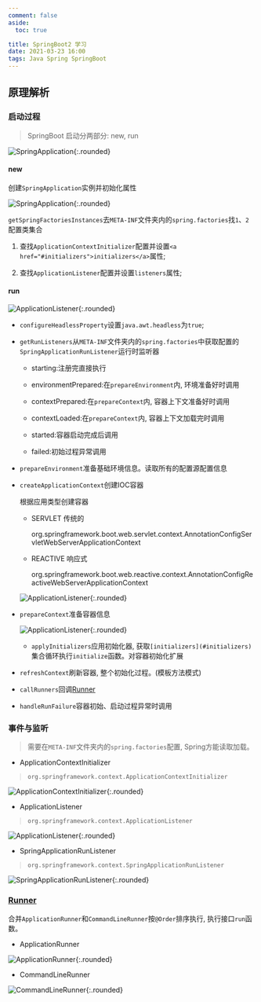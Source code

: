 ```yaml
---
comment: false
aside:
  toc: true

title: SpringBoot2 学习
date: 2021-03-23 16:00
tags: Java Spring SpringBoot
---
```


## 原理解析

### 启动过程

> SpringBoot 启动分两部分: new, run

![SpringApplication](https://cloudland.github.io/assets/images/202103/springboot-10.png){:.rounded}

#### new

创建`SpringApplication`实例并初始化属性

![SpringApplication](https://cloudland.github.io/assets/images/202103/springboot-11.png){:.rounded}

`getSpringFactoriesInstances`去`META-INF`文件夹内的`spring.factories`找`1`、`2`配置类集合

1. 查找`ApplicationContextInitializer`配置并设置`<a href="#initializers">initializers</a>`属性;

2. 查找`ApplicationListener`配置并设置`listeners`属性;

#### run

![ApplicationListener](https://cloudland.github.io/assets/images/202103/springboot-12.png){:.rounded}

* `configureHeadlessProperty`设置`java.awt.headless`为`true`;

* `getRunListeners`从`META-INF`文件夹内的`spring.factories`中获取配置的`SpringApplicationRunListener`运行时监听器

    * starting:注册完直接执行

    * environmentPrepared:在`prepareEnvironment`内, 环境准备好时调用

    * contextPrepared:在`prepareContext`内, 容器上下文准备好时调用

    * contextLoaded:在`prepareContext`内, 容器上下文加载完时调用
 
    * started:容器启动完成后调用

    * failed:初始过程异常调用

* `prepareEnvironment`准备基础环境信息。读取所有的配置源配置信息

* `createApplicationContext`创建IOC容器

    根据应用类型创建容器

    * SERVLET 传统的

        org.springframework.boot.web.servlet.context.AnnotationConfigServletWebServerApplicationContext

    * REACTIVE 响应式

        org.springframework.boot.web.reactive.context.AnnotationConfigReactiveWebServerApplicationContext

    ![ApplicationListener](https://cloudland.github.io/assets/images/202103/springboot-13.png){:.rounded}

    
* `prepareContext`准备容器信息

    ![ApplicationListener](https://cloudland.github.io/assets/images/202103/springboot-14.png){:.rounded}

    * `applyInitializers`应用初始化器, 获取`[initializers](#initializers)`集合循环执行`initialize`函数。对容器初始化扩展

* `refreshContext`刷新容器, 整个初始化过程。(模板方法模式)

* `callRunners`回调[Runner](#runner)

* `handleRunFailure`容器初始、启动过程异常时调用


### 事件与监听

> 需要在`META-INF`文件夹内的`spring.factories`配置, Spring方能读取加载。

* ApplicationContextInitializer

> `org.springframework.context.ApplicationContextInitializer`

![ApplicationContextInitializer](https://cloudland.github.io/assets/images/202103/springboot-02.png){:.rounded}


* ApplicationListener

> `org.springframework.context.ApplicationListener`

![ApplicationListener](https://cloudland.github.io/assets/images/202103/springboot-01.png){:.rounded}


* SpringApplicationRunListener

> `org.springframework.context.SpringApplicationRunListener`

![SpringApplicationRunListener](https://cloudland.github.io/assets/images/202103/springboot-03.png){:.rounded}

### <a href="#runner">Runner</a>

合并`ApplicationRunner`和`CommandLineRunner`按`@Order`排序执行, 执行接口`run`函数。

* ApplicationRunner

![ApplicationRunner](https://cloudland.github.io/assets/images/202103/springboot-04.png){:.rounded}

* CommandLineRunner

![CommandLineRunner](https://cloudland.github.io/assets/images/202103/springboot-05.png){:.rounded}

